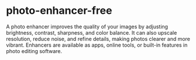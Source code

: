 # photo-enhancer-free
A photo enhancer improves the quality of your images by adjusting brightness, contrast, sharpness, and color balance. It can also upscale resolution, reduce noise, and refine details, making photos clearer and more vibrant. Enhancers are available as apps, online tools, or built-in features in photo editing software.
